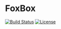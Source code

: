 FoxBox
======

[![Build Status](https://travis-ci.org/fxbox/foxbox.svg?branch=master)](https://travis-ci.org/fabricedesre/foxbox)
[![License](https://img.shields.io/badge/license-MPL2-blue.svg)](https://raw.githubusercontent.com/fxbox/foxbox/master/LICENSE)
